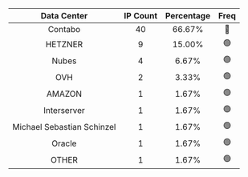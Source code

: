 | Data Center | IP Count | Percentage | Freq |
|:------------:|:--------:|:-----------:|:-----:|
| Contabo | 40 | 66.67% | 🔴 |
| HETZNER | 9 | 15.00% | 🟢 |
| Nubes | 4 | 6.67% | 🟢 |
| OVH | 2 | 3.33% | 🟢 |
| AMAZON | 1 | 1.67% | 🟢 |
| Interserver | 1 | 1.67% | 🟢 |
| Michael Sebastian Schinzel | 1 | 1.67% | 🟢 |
| Oracle | 1 | 1.67% | 🟢 |
| OTHER | 1 | 1.67% | 🟢 |